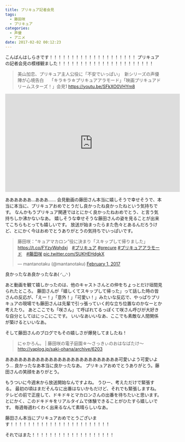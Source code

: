 ```yaml
---
title: プリキュア記者会見
tags:
  - 藤田咲
  - プリキュア
categories:
  - 声優
  - アニメ
date: 2017-02-02 00:12:23
---
```


こんばんはしらきです！！！！！！！！！！！！！！！！！！！！
プリキュアの記者会見の模様観ました！！！！！！！！！！！！！！！！！！！！！！
<!-- more -->
> 美山加恋、プリキュア主人公役に「不安でいっぱい」　新シリーズの声優陣が心境告白　 「キラキラ☆プリキュアアラモード」「映画プリキュアドリームスターズ！」会見1
> https://youtu.be/SFkXO0VHYm8

<iframe width="560" height="315" src="https://www.youtube.com/embed/SFkXO0VHYm8" frameborder="0" allowfullscreen></iframe>

ああああああ…あああ……
会見動画の藤田さん本当に嬉しそうで幸せそうで、本当に本当に、プリキュアおめでとうだし良かったね良かったねという気持ちです。
なんかもうプリキュア関連ではとにかく良かったねおめでとう、と言う気持ちしか沸かないなあ。
嬉しそうな幸せそうな藤田さんの姿を見ることが出来てこちらもとっても嬉しいです。
放送が始まったらまた色々とあるんだろうけど、とにかく今はおめでとうありがとうの気持ちでいっぱいです。

<blockquote class="twitter-tweet" data-partner="tweetdeck"><p lang="ja" dir="ltr">藤田咲：“キュアマカロン”役に決まり「スキップして帰りました」　<a href="https://t.co/FYzyWqhdxj">https://t.co/FYzyWqhdxj</a>　<a href="https://twitter.com/hashtag/%E3%83%97%E3%83%AA%E3%82%AD%E3%83%A5%E3%82%A2?src=hash">#プリキュア</a> <a href="https://twitter.com/hashtag/precure?src=hash">#precure</a> <a href="https://twitter.com/hashtag/%E3%83%97%E3%83%AA%E3%82%AD%E3%83%A5%E3%82%A2%E3%82%A2%E3%83%A9%E3%83%A2%E3%83%BC%E3%83%89?src=hash">#プリキュアアラモード</a>　<a href="https://twitter.com/hashtag/%E8%97%A4%E7%94%B0%E5%92%B2?src=hash">#藤田咲</a> <a href="https://t.co/SUKHEHdgkX">pic.twitter.com/SUKHEHdgkX</a></p>&mdash; mantanotaku (@mantanotaku) <a href="https://twitter.com/mantanotaku/status/826741375014014977">February 1, 2017</a></blockquote>
<script async src="//platform.twitter.com/widgets.js" charset="utf-8"></script>

良かったなあ良かったなあ( ◜◡◝ )

あと動画を観て嬉しかったのは、他のキャストさんとの仲をちょっとだけ垣間見られたところ。
藤田さんが「嬉しくてスキップして帰った」って話した時の皆さんの反応が、「えー！」「意外！」「可愛い！」みたいな反応で、やっぱりプリキュアの現場でも藤田さんは先輩で引っ張っていく的な立ち位置なのかなーとか考えたり。
あとここでも「咲さん」て呼ばれてるっぽくて咲さん呼びが大好きな自分としてはにっこにこです。
いいなあいいなあ、ここでも素敵な人間関係が築けるといいなあ。

そして藤田さんのブログでもその嬉しさが爆発してましたね！

> にゃかろん。 | 藤田咲の電子庭園☆～さっきぃのおはなばたけ～
> http://yaplog.jp/saki-ohana/archive/6203

ああああああああああああああああああああああああああ可愛いよう可愛いよう…
良かったなあ本当に良かったなあ。
プリキュアおめでとうありがとう。藤田さんの笑顔をありがとう。

もうついに今週末から放送開始なんですよね。
うひー、考えただけで緊張する。
最初の頃はまだそんなに出番はないかもだけど、それでも緊張しますね。
テレビの前で正座して、ドキドキとマカロンさんの出番を待ちたいと思います。
とにかく、このドキドキをリアルタイムで体験できることがひたすら嬉しいです。
毎週毎週わくわく出来るなんて素晴らしいなあ。

藤田さん本当にプリキュアおめでとうございます！！！！！！！！！！！！！！！！！！！！！！！

それではまた！！！！！！！！！！！！！！！！！！！
